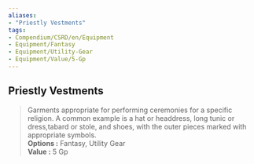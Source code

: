 ```yaml
---
aliases:
- "Priestly Vestments"
tags:
- Compendium/CSRD/en/Equipment
- Equipment/Fantasy
- Equipment/Utility-Gear
- Equipment/Value/5-Gp
---
```


  
## Priestly Vestments  
  
>Garments appropriate for performing ceremonies for a specific religion. A common example is a hat or headdress, long tunic or dress,tabard or stole, and shoes, with the outer pieces marked with appropriate symbols.  
> **Options :** Fantasy, Utility Gear  
> **Value :** 5 Gp